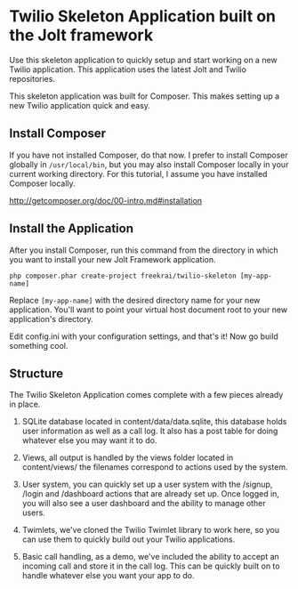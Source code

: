 # Twilio Skeleton Application built on the Jolt framework

Use this skeleton application to quickly setup and start working on a new Twilio application. This application uses the latest Jolt and Twilio repositories.

This skeleton application was built for Composer. This makes setting up a new Twilio application quick and easy.

## Install Composer

If you have not installed Composer, do that now. I prefer to install Composer globally in `/usr/local/bin`, but you may also install Composer locally in your current working directory. For this tutorial, I assume you have installed Composer locally.

<http://getcomposer.org/doc/00-intro.md#installation>

## Install the Application

After you install Composer, run this command from the directory in which you want to install your new Jolt Framework application.

    php composer.phar create-project freekrai/twilio-skeleton [my-app-name]

Replace <code>[my-app-name]</code> with the desired directory name for your new application. You'll want to point your virtual host document root to your new application's directory.

Edit config.ini with your configuration settings, and that's it! Now go build something cool.

## Structure

The Twilio Skeleton Application comes complete with a few pieces already in place.

1. SQLite database located in content/data/data.sqlite, this database holds user information as well as a call log. It also has a post table for doing whatever else you may want it to do.

2. Views, all output is handled by the views folder located in content/views/ the filenames correspond to actions used by the system.

3. User system, you can quickly set up a user system with the /signup, /login and /dashboard actions that are already set up. Once logged in, you will also see a user dashboard and the ability to manage other users.

4. Twimlets, we've cloned the Twilio Twimlet library to work here, so you can use them to quickly build out your Twilio applications.

5. Basic call handling, as a demo, we've included the ability to accept an incoming call and store it in the call log. This can be quickly built on to handle whatever else you want your app to do.

